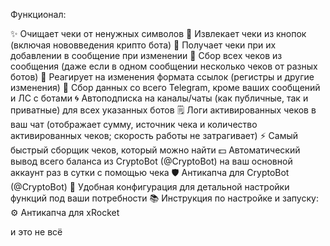 Функционал:

✨ Очищает чеки от ненужных символов
💼 Извлекает чеки из кнопок (включая нововведения крипто бота)
📑 Получает чеки при их добавлении в сообщение при изменении
📜 Сбор всех чеков из сообщения (даже если в одном сообщении несколько чеков от разных ботов)
🔄 Реагирует на изменения формата ссылок (регистры и другие изменения)
🧡 Сбор данных со всего Telegram, кроме ваших сообщений и ЛС с ботами
🌀 Автоподписка на каналы/чаты (как публичные, так и приватные) для всех указанных ботов
🗒 Логи активированных чеков в ваш чат (отображает сумму, источник чека и количество активированных чеков; скорость работы не затрагивает)
⚡ Самый быстрый сборщик чеков, который можно найти
💵 Автоматический вывод всего баланса из CryptoBot (@CryptoBot) на ваш основной аккаунт раз в сутки с помощью чека
🛡 Антикапча для CryptoBot (@CryptoBot)
🧰 Удобная конфигурация для детальной настройки функций под ваши потребности
📚 Инструкция по настройке и запуску:
⚙️ Антикапча для xRocket

и это не всё

